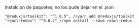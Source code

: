 Instalcion de paquetes, no los pude dejar en el .json

    "@reduxjs/toolkit": "^1.8.5", //yarn add @reduxjs/toolkit
    "react-redux": "^8.0.2" //npm install --save react-redux